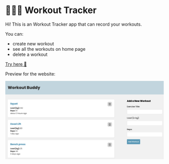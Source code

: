# 🏋🏻‍♀️ Workout Tracker

Hi! This is an Workout Tracker app that can record your workouts.

You can:

- create new workout
- see all the workouts on home page
- delete a workout

[Try here 🔗]()

Preview for the website:

<img src="./preview.png" width="800">
